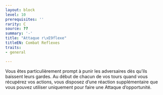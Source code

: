 ```yaml
---
layout: block
level: 10
prerequisites: ''
rarity: C
source: ??
summary: '-'
title: "Attaque r\xE9flexe"
titleEN: Combat Reflexes
traits:
- general

---
```


<p>Vous êtes particulièrement prompt à punir les adversaires dès qu’ils baissent leurs gardes. Au début de chacun de vos tours quand vous récupérez vos actions, vous disposez d’une réaction supplémentaire que vous pouvez utiliser uniquement pour faire une Attaque d’opportunité.</p>
